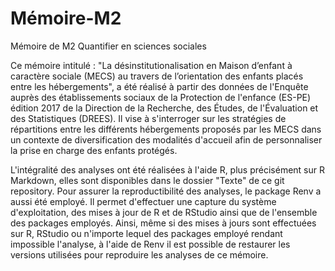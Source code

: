 # Mémoire-M2
Mémoire de M2 Quantifier en sciences sociales

Ce mémoire intitulé : "La désinstitutionalisation en Maison d’enfant à caractère sociale (MECS) au travers de l’orientation des enfants placés entre les hébergements", a été réalisé à partir des données de l'Enquête auprès des établissements sociaux de la Protection de l'enfance (ES-PE) édition 2017 de la Direction de la Recherche, des Études, de l'Évaluation et des Statistiques (DREES). Il vise à s'interroger sur les stratégies de répartitions entre les différents hébergements proposés par les MECS dans un contexte de diversification des modalités d'accueil afin de personnaliser la prise en charge des enfants protégés.

L'intégralité des analyses ont été réalisées à l'aide R, plus précisément sur R Markdown, elles sont disponibles dans le dossier "Texte" de ce git repository.
Pour assurer la reproductibilité des analyses, le package Renv a aussi été employé. Il permet d'effectuer une capture du système d'exploitation, des mises à jour de R et de RStudio ainsi que de l'ensemble des packages employés. Ainsi, même si des mises à jours sont effectuées sur R, RStudio ou n'importe lequel des packages employé rendant impossible l'analyse, à l'aide de Renv il est possible de restaurer les versions utilisées pour reproduire les analyses de ce mémoire.

